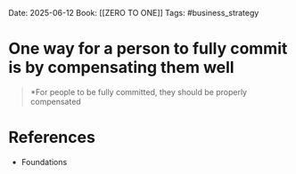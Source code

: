 Date: 2025-06-12
Book: [[ZERO TO ONE]] 
Tags: #business_strategy 

# One way for a person to fully commit is by compensating them well

>*For people to be fully committed, they should be properly compensated 
# References 
- Foundations 